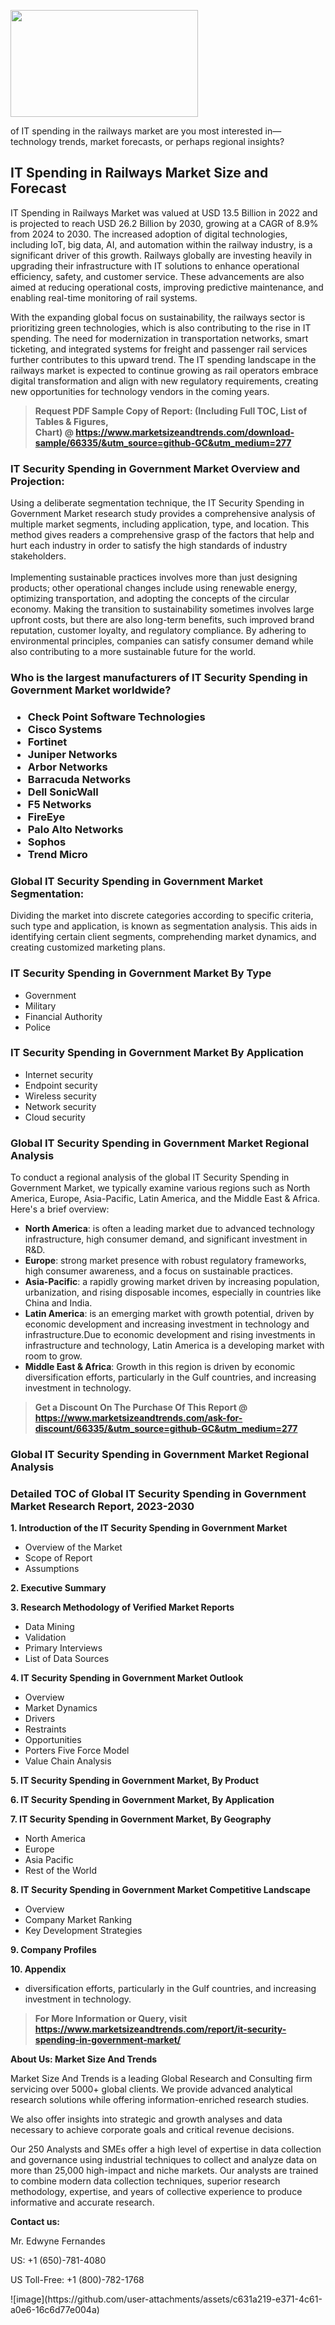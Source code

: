 <p><img class="alignnone size-medium wp-image-20088" src="https://ffe5etoiles.com/wp-content/uploads/2024/12/MST1-300x171.png" alt="" width="300" height="171" /></p>of IT spending in the railways market are you most interested in—technology trends, market forecasts, or perhaps regional insights?<h2>IT Spending in Railways Market Size and Forecast</h2><p>IT Spending in Railways Market was valued at USD 13.5 Billion in 2022 and is projected to reach USD 26.2 Billion by 2030, growing at a CAGR of 8.9% from 2024 to 2030. The increased adoption of digital technologies, including IoT, big data, AI, and automation within the railway industry, is a significant driver of this growth. Railways globally are investing heavily in upgrading their infrastructure with IT solutions to enhance operational efficiency, safety, and customer service. These advancements are also aimed at reducing operational costs, improving predictive maintenance, and enabling real-time monitoring of rail systems.</p><p>With the expanding global focus on sustainability, the railways sector is prioritizing green technologies, which is also contributing to the rise in IT spending. The need for modernization in transportation networks, smart ticketing, and integrated systems for freight and passenger rail services further contributes to this upward trend. The IT spending landscape in the railways market is expected to continue growing as rail operators embrace digital transformation and align with new regulatory requirements, creating new opportunities for technology vendors in the coming years.</p></p><blockquote id="" class=""><strong>Request PDF Sample Copy of Report: (Including Full TOC, List of Tables &amp; Figures, Chart)&nbsp;@&nbsp;<strong><a href="https://www.marketsizeandtrends.com/download-sample/66335/&utm_source=github-GC&utm_medium=277" target="_blank">https://www.marketsizeandtrends.com/download-sample/66335/&utm_source=github-GC&utm_medium=277</a></strong></strong></blockquote><h3 id="" class="">IT Security Spending in Government Market&nbsp;Overview and Projection:</h3><p id="" class="">Using a deliberate segmentation technique, the IT Security Spending in Government Market research study provides a comprehensive analysis of multiple market segments, including application, type, and location. This method gives readers a comprehensive grasp of the factors that help and hurt each industry in order to satisfy the high standards of industry stakeholders. <br /> <br />Implementing sustainable practices involves more than just designing products; other operational changes include using renewable energy, optimizing transportation, and adopting the concepts of the circular economy. Making the transition to sustainability sometimes involves large upfront costs, but there are also long-term benefits, such improved brand reputation, customer loyalty, and regulatory compliance. By adhering to environmental principles, companies can satisfy consumer demand while also contributing to a more sustainable future for the world.</p><h3 id="" class="">Who is the largest manufacturers of&nbsp;IT Security Spending in Government Market worldwide?</h3><h3 class=""><p><ul><li>Check Point Software Technologies </li><li> Cisco Systems </li><li> Fortinet </li><li> Juniper Networks </li><li> Arbor Networks </li><li> Barracuda Networks </li><li> Dell SonicWall </li><li> F5 Networks </li><li> FireEye </li><li> Palo Alto Networks </li><li> Sophos </li><li> Trend Micro</li></ul></p></h3><h3 id="" class="">Global&nbsp;IT Security Spending in Government Market Segmentation:</h3><p id="" class="">Dividing the market into discrete categories according to specific criteria, such type and application, is known as segmentation analysis. This aids in identifying certain client segments, comprehending market dynamics, and creating customized marketing plans.</p><h3 id="" class="">IT Security Spending in Government Market&nbsp;By Type</h3><p><p><ul><li>Government </li><li> Military </li><li> Financial Authority </li><li> Police</p></li></ul></p></p><h3 id="" class="">IT Security Spending in Government Market&nbsp;By Application</h3><p class=""><p><ul><li>Internet security </li><li> Endpoint security </li><li> Wireless security </li><li> Network security </li><li> Cloud security</li></ul></p></p><h3 id="" class="">Global IT Security Spending in Government Market Regional Analysis</h3><p id="" class="">To conduct a regional analysis of the global IT Security Spending in Government Market, we typically examine various regions such as North America, Europe, Asia-Pacific, Latin America, and the Middle East &amp; Africa. Here's a brief overview:</p><ul><li><strong>North America</strong>: is often a leading market due to advanced technology infrastructure, high consumer demand, and significant investment in R&amp;D.</li><li><strong>Europe</strong>: strong market presence with robust regulatory frameworks, high consumer awareness, and a focus on sustainable practices.</li><li><strong>Asia-Pacific</strong>: a rapidly growing market driven by increasing population, urbanization, and rising disposable incomes, especially in countries like China and India.</li><li><strong>Latin America</strong>: is an emerging market with growth potential, driven by economic development and increasing investment in technology and infrastructure.Due to economic development and rising investments in infrastructure and technology, Latin America is a developing market with room to grow.</li><li><strong>Middle East &amp; Africa</strong>: Growth in this region is driven by economic diversification efforts, particularly in the Gulf countries, and increasing investment in technology.</li></ul><blockquote id="" class=""><strong>Get a Discount On The Purchase Of This Report @ <strong><a href="https://www.marketsizeandtrends.com/ask-for-discount/66335/&utm_source=github-GC&utm_medium=277" target="_blank">https://www.marketsizeandtrends.com/ask-for-discount/66335/&utm_source=github-GC&utm_medium=277</a></strong></strong></blockquote><h3 id="" class="">Global IT Security Spending in Government Market Regional Analysis</h3><h3 id="" class="">Detailed TOC of Global IT Security Spending in Government Market Research Report, 2023-2030</h3><p id="" class=""><strong>1. Introduction of the IT Security Spending in Government Market</strong></p><ul><li>Overview of the Market</li><li>Scope of Report</li><li>Assumptions</li></ul><p id="" class=""><strong>2. Executive Summary</strong></p><p id="" class=""><strong>3. Research Methodology of Verified Market Reports</strong></p><ul><li>Data Mining</li><li>Validation</li><li>Primary Interviews</li><li>List of Data Sources</li></ul><p id="" class=""><strong>4. IT Security Spending in Government Market Outlook</strong></p><ul><li>Overview</li><li>Market Dynamics</li><li>Drivers</li><li>Restraints</li><li>Opportunities</li><li>Porters Five Force Model</li><li>Value Chain Analysis</li></ul><p id="" class=""><strong>5. IT Security Spending in Government Market, By Product</strong></p><p id="" class=""><strong>6. IT Security Spending in Government Market, By Application</strong></p><p id="" class=""><strong>7. IT Security Spending in Government Market, By Geography</strong></p><ul><li>North America</li><li>Europe</li><li>Asia Pacific</li><li>Rest of the World</li></ul><p id="" class=""><strong>8. IT Security Spending in Government Market Competitive Landscape</strong></p><ul><li>Overview</li><li>Company Market Ranking</li><li>Key Development Strategies</li></ul><p id="" class=""><strong>9. Company Profiles</strong></p><p id="" class=""><strong>10. Appendix</strong></p><ul><li>diversification efforts, particularly in the Gulf countries, and increasing investment in technology.</li></ul><blockquote id="" class=""><strong>For More Information or Query, visit <strong><strong><a href="https://www.marketsizeandtrends.com/report/it-security-spending-in-government-market/" target="_blank">https://www.marketsizeandtrends.com/report/it-security-spending-in-government-market/</a></strong></strong></strong></blockquote><p id="" class=""><strong>About Us: Market Size And Trends</strong></p><p id="" class="">Market Size And Trends is a leading Global Research and Consulting firm servicing over 5000+ global clients. We provide advanced analytical research solutions while offering information-enriched research studies.</p><p id="" class="">We also offer insights into strategic and growth analyses and data necessary to achieve corporate goals and critical revenue decisions.</p><p id="" class="">Our 250 Analysts and SMEs offer a high level of expertise in data collection and governance using industrial techniques to collect and analyze data on more than 25,000 high-impact and niche markets. Our analysts are trained to combine modern data collection techniques, superior research methodology, expertise, and years of collective experience to produce informative and accurate research.</p><p id="" class=""><strong>Contact us:</strong></p><p id="" class="">Mr. Edwyne Fernandes</p><p id="" class="">US: +1 (650)-781-4080</p><p id="" class="">US Toll-Free: +1 (800)-782-1768</p>
![image](https://github.com/user-attachments/assets/c631a219-e371-4c61-a0e6-16c6d77e004a)
